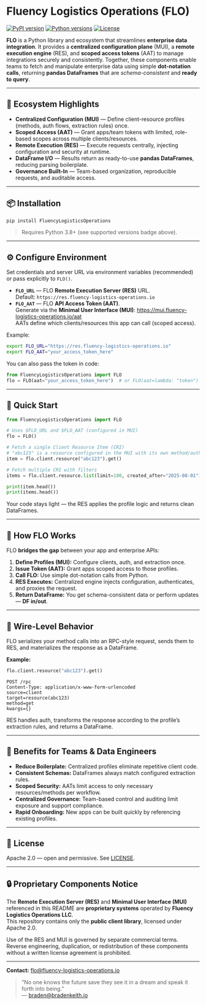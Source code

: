 
# Fluency Logistics Operations (FLO)

[![PyPI version](https://img.shields.io/pypi/v/FluencyLogisticsOperations)](https://pypi.org/project/FluencyLogisticsOperations/) [![Python versions](https://img.shields.io/pypi/pyversions/FluencyLogisticsOperations)](https://pypi.org/project/FluencyLogisticsOperations/) [![License](https://img.shields.io/pypi/l/FluencyLogisticsOperations)](https://github.com/fluency-logistics-operations/flo-plc/blob/main/LICENSE)

**FLO** is a Python library and ecosystem that streamlines **enterprise data integration**. It provides a **centralized configuration plane** (MUI), a **remote execution engine** (RES), and **scoped access tokens** (AAT) to manage integrations securely and consistently. Together, these components enable teams to fetch and manipulate enterprise data using simple **dot-notation calls**, returning **pandas DataFrames** that are *schema-consistent* and **ready to query**.

---

## 🔑 Ecosystem Highlights

- **Centralized Configuration (MUI)** — Define client-resource profiles (methods, auth flows, extraction rules) once.
- **Scoped Access (AAT)** — Grant apps/team tokens with limited, role-based scopes across multiple clients/resources.
- **Remote Execution (RES)** — Execute requests centrally, injecting configuration and security at runtime.
- **DataFrame I/O** — Results return as ready-to-use **pandas DataFrames**, reducing parsing boilerplate.
- **Governance Built-In** — Team-based organization, reproducible requests, and auditable access.

---

## 📦 Installation

```bash
pip install FluencyLogisticsOperations
```

> Requires Python 3.8+ (see supported versions badge above).

---

## ⚙️ Configure Environment

Set credentials and server URL via environment variables (recommended) or pass explicitly to `FLO()`.

- **`FLO_URL`** — FLO **Remote Execution Server (RES)** URL.  
  Default: `https://res.fluency-logistics-operations.io`
- **`FLO_AAT`** — FLO **API Access Token (AAT)**.  
  Generate via the **Minimal User Interface (MUI)**: <https://mui.fluency-logistics-operations.io/aat>  
  AATs define which clients/resources this app can call (scoped access).

Example:

```bash
export FLO_URL="https://res.fluency-logistics-operations.io"
export FLO_AAT="your_access_token_here"
```

You can also pass the token in code:

```python
from FluencyLogisticsOperations import FLO
flo = FLO(aat="your_access_token_here")  # or FLO(aat=lambda: "token")
```

---

## 🚀 Quick Start

```python
from FluencyLogisticsOperations import FLO

# Uses $FLO_URL and $FLO_AAT (configured in MUI)
flo = FLO()

# Fetch a single Client Resource Item (CRI)
# "abc123" is a resource configured in the MUI with its own method/auth/extraction rules
item = flo.client.resource("abc123").get()

# Fetch multiple CRI with filters
items = flo.client.resource.list(limit=100, created_after="2025-08-01")

print(item.head())
print(items.head())
```

Your code stays light — the RES applies the profile logic and returns clean DataFrames.

---

## 🧭 How FLO Works

FLO **bridges the gap** between your app and enterprise APIs:

1. **Define Profiles (MUI):** Configure clients, auth, and extraction once.
2. **Issue Token (AAT):** Grant apps scoped access to those profiles.
3. **Call FLO:** Use simple dot-notation calls from Python.
4. **RES Executes:** Centralized engine injects configuration, authenticates, and proxies the request.
5. **Return DataFrame:** You get schema-consistent data or perform updates — **DF in/out**.

---

## 🔩 Wire-Level Behavior

FLO serializes your method calls into an RPC-style request, sends them to RES, and materializes the response as a DataFrame.

**Example:**

```python
flo.client.resource("abc123").get()
```
```
POST /rpc
Content-Type: application/x-www-form-urlencoded
source=client
target=resource(abc123)
method=get
kwargs={}
```

RES handles auth, transforms the response according to the profile’s extraction rules, and returns a DataFrame.

---

## 🧩 Benefits for Teams & Data Engineers

- **Reduce Boilerplate:** Centralized profiles eliminate repetitive client code.
- **Consistent Schemas:** DataFrames always match configured extraction rules.
- **Scoped Security:** AATs limit access to only necessary resources/methods per workflow.
- **Centralized Governance:** Team-based control and auditing limit exposure and support compliance.
- **Rapid Onboarding:** New apps can be built quickly by referencing existing profiles.

---

## 📜 License

Apache 2.0 — open and permissive. See [LICENSE](https://github.com/fluency-logistics-operations/flo-plc/blob/main/LICENSE).

---

## 🔒 Proprietary Components Notice

The **Remote Execution Server (RES)** and **Minimal User Interface (MUI)** referenced in this README are **proprietary systems** operated by **Fluency Logistics Operations LLC**.  
This repository contains only the **public client library**, licensed under Apache 2.0.  

Use of the RES and MUI is governed by separate commercial terms.  
Reverse engineering, duplication, or redistribution of these components without a written license agreement is prohibited.

---

**Contact:** flo@fluency-logistics-operations.io

> “No one knows the future save they see it in a dream and speak it forth into being.”  
> — braden@bradenkeith.io
